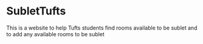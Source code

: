 # SubletTufts
This is a website to help Tufts students find rooms available to be sublet and to add any available rooms to be sublet
